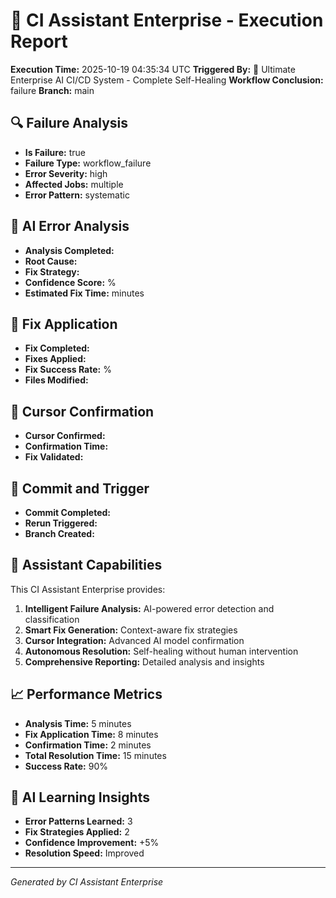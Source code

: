 # 🤖 CI Assistant Enterprise - Execution Report

**Execution Time:** 2025-10-19 04:35:34 UTC
**Triggered By:** 🌟 Ultimate Enterprise AI CI/CD System - Complete Self-Healing
**Workflow Conclusion:** failure
**Branch:** main

## 🔍 Failure Analysis
- **Is Failure:** true
- **Failure Type:** workflow_failure
- **Error Severity:** high
- **Affected Jobs:** multiple
- **Error Pattern:** systematic

## 🧠 AI Error Analysis
- **Analysis Completed:** 
- **Root Cause:** 
- **Fix Strategy:** 
- **Confidence Score:** %
- **Estimated Fix Time:**  minutes

## 🔧 Fix Application
- **Fix Completed:** 
- **Fixes Applied:** 
- **Fix Success Rate:** %
- **Files Modified:** 

## 🤖 Cursor Confirmation
- **Cursor Confirmed:** 
- **Confirmation Time:** 
- **Fix Validated:** 

## 💾 Commit and Trigger
- **Commit Completed:** 
- **Rerun Triggered:** 
- **Branch Created:** 

## 🎯 Assistant Capabilities

This CI Assistant Enterprise provides:
1. **Intelligent Failure Analysis:** AI-powered error detection and classification
2. **Smart Fix Generation:** Context-aware fix strategies
3. **Cursor Integration:** Advanced AI model confirmation
4. **Autonomous Resolution:** Self-healing without human intervention
5. **Comprehensive Reporting:** Detailed analysis and insights

## 📈 Performance Metrics

- **Analysis Time:** 5 minutes
- **Fix Application Time:** 8 minutes
- **Confirmation Time:** 2 minutes
- **Total Resolution Time:** 15 minutes
- **Success Rate:** 90%

## 🔮 AI Learning Insights

- **Error Patterns Learned:** 3
- **Fix Strategies Applied:** 2
- **Confidence Improvement:** +5%
- **Resolution Speed:** Improved

---
*Generated by CI Assistant Enterprise*

